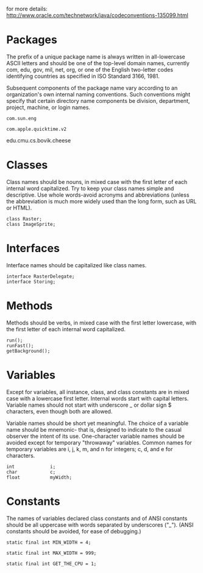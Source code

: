 for more details: http://www.oracle.com/technetwork/java/codeconventions-135099.html
# Packages
The prefix of a unique package name is always written in all-lowercase ASCII letters and should be one of the top-level domain names, currently com, edu, gov, mil, net, org, or one of the English two-letter codes identifying countries as specified in ISO Standard 3166, 1981.


Subsequent components of the package name vary according to an organization's own internal naming conventions. Such conventions might specify that certain directory name components be division, department, project, machine, or login names.
```
com.sun.eng

com.apple.quicktime.v2

```
edu.cmu.cs.bovik.cheese

# Classes

Class names should be nouns, in mixed case with the first letter of each internal word capitalized. Try to keep your class names simple and descriptive. Use whole words-avoid acronyms and abbreviations (unless the abbreviation is much more widely used than the long form, such as URL or HTML).

```
class Raster; 
class ImageSprite;
```

# Interfaces


Interface names should be capitalized like class names.

```
interface RasterDelegate; 
interface Storing;
```

# Methods


Methods should be verbs, in mixed case with the first letter lowercase, with the first letter of each internal word capitalized.

```
run(); 
runFast(); 
getBackground();
```

# Variables


Except for variables, all instance, class, and class constants are in mixed case with a lowercase first letter. Internal words start with capital letters. Variable names should not start with underscore _ or dollar sign $ characters, even though both are allowed.

Variable names should be short yet meaningful. The choice of a variable name should be mnemonic- that is, designed to indicate to the casual observer the intent of its use. One-character variable names should be avoided except for temporary "throwaway" variables. Common names for temporary variables are i, j, k, m, and n for integers; c, d, and e for characters.


```
int             i;
char            c;
float           myWidth;
```
# Constants


The names of variables declared class constants and of ANSI constants should be all uppercase with words separated by underscores ("_"). (ANSI constants should be avoided, for ease of debugging.)

```
static final int MIN_WIDTH = 4;

static final int MAX_WIDTH = 999;

static final int GET_THE_CPU = 1;
```
